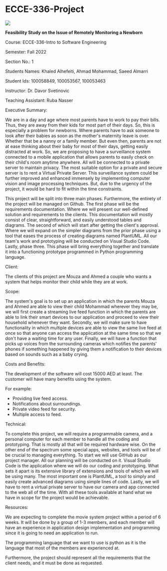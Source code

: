 # ECCE-336-Project
![](RackMultipart20221105-1-oih48u_html_3f8a69f659a1053d.jpg)

**Feasibility Study on the Issue of Remotely Monitoring a Newborn**

Course: ECCE-336-Intro to Software Engineering

Semester: Fall 2022

Section No.: 1

Students Names: Khaled Alhefeiti, Ahmad Mohammad, Saeed Almarri

Student Ids: 100058849, 100053567, 100053463

Instructor: Dr. Davor Svetinovic

Teaching Assistant: Ruba Nasser

Executive Summary:

We are in a day and age where most parents have to work to pay their bills. Thus, they are away from their kids for most part of their days. So, this is especially a problem for newborns. Where parents have to ask someone to look after their babies as soon as the mother's maternity leave is over. Whether that be a nanny or a family member. But even then, parents are not at ease thinking about their baby for most of their days, getting easily distracted at work. So, we are proposing to have a surveillance system connected to a mobile application that allows parents to easily check on their child's room anytime anywhere. All will be connected to a private server to maintain privacy. The most suitable option for a private and secure server is to rent a Virtual Private Server. This surveillance system could be further improved and enhanced immensely by implementing computer vision and image processing techniques. But, due to the urgency of the project, it would be hard to fit within the time constraints.

This project will be split into three main phases. Furthermore, the entirety of the project will be managed on Github. The first phase will be the requirements documentation. Where we will present our well-defined solution and requirements to the clients. This documentation will mostly consist of clear, straightforward, and easily understood tables and diagrams. The second of which will start after getting the client's approval. Where we will expand on the simpler diagrams from the prior phase using a tool that eases the process of creating diagrams named PlantUML. All our team's work and prototyping will be conducted on Visual Studio Code. Lastly, phase three. This phase will bring everything together and translate it into a functioning prototype programmed in Python programming language.

Client:

The clients of this project are Mouza and Ahmed a couple who wants a system that helps monitor their child while they are at work.

Scope:

The system's goal is to set up an application in which the parents Mouza and Ahmed are able to view their child Mohammad wherever they may be, we will first create a streaming live feed function in which the parents are able to link their smart devices to our application and proceed to view their household whenever they want. Secondly, we will make sure to have functionality in which multiple devices are able to view the same live feed at once so that anyone can access the application at the same time so that we don't have a waiting time for any user. Finally, we will have a function that picks up voices from the surrounding cameras which notifies the parents' phones if something happened by giving them a notification to their devices based on sounds such as a baby crying.

Costs and Benefits:

The development of the software will cost 15000 AED at least. The customer will have many benefits using the system.

For example:

  - Providing live feed access.
  - Notifications about surroundings.
  - Private video feed for security.
  - Multiple access to feed.

Technical:

To complete this project, we will require a programmable camera, and a personal computer for each member to handle all the coding and prototyping. That is mostly all that will be required hardware wise. On the other end of the spectrum some special apps, websites, and tools will be of be crucial to managing everything. To start we will use GitHub as our project manager. All our planning will be conducted on it. Visual Studio Code is the application where we will do our coding and prototyping. What sets it apart is its extensive library of extensions and tools of which we will be using many. The most important one is PlantUML, a tool to simply and easily create advanced diagrams using simple lines of code. Lastly, we will have to rent a virtual private server to have our camera and app connected to the web all of the time. With all these tools available at hand what we have in scope for the project would be achievable.

Resources:

We are expecting to complete the movie system project within a period of 6 weeks. It will be done by a group of 1-3 members, and each member will have an experience in application design implementation and programming since it is going to need an application to run.

The programming language that we want to use is python as it is the language that most of the members are experienced at.

Furthermore, the project should represent all the requirements that the client needs, and it must be done as requested.
